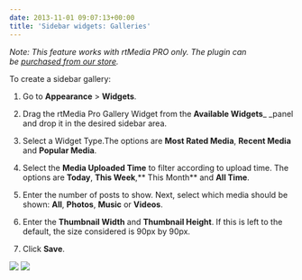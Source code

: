 ```yaml
---
date: 2013-11-01 09:07:13+00:00
title: 'Sidebar widgets: Galleries'
---
```


_Note: This feature works with rtMedia PRO only. The plugin can be [purchased from our store](https://rtcamp.com/store/rtmedia-pro/)._

To create a sidebar gallery:



	
  1. Go to **Appearance** > **Widgets**.

	
  2. Drag the rtMedia Pro Gallery Widget from the **Available Widgets**_ _panel and drop it in the desired sidebar area.

	
  3. Select a Widget Type.The options are **Most Rated Media**, **Recent Media** and **Popular Media**.

	
  4. Select the **Media Uploaded Time** to filter according to upload time. The options are **Today**, **This Week**,** This Month** and **All Time**.

	
  5. Enter the number of posts to show. Next, select which media should be shown: **All**, **Photos**, **Music** or **Videos**.

	
  6. Enter the **Thumbnail Width** and **Thumbnail Height**. If this is left to the default, the size considered is 90px by 90px.

	
  7. Click **Save**.


![](https://rtcamp.com/wp-content/uploads/2013/10/image10.png) [![](https://rtcamp.com/wp-content/uploads/2013/10/image_thumb2.png)](https://rtcamp.com/wp-content/uploads/2013/10/image13.png)
